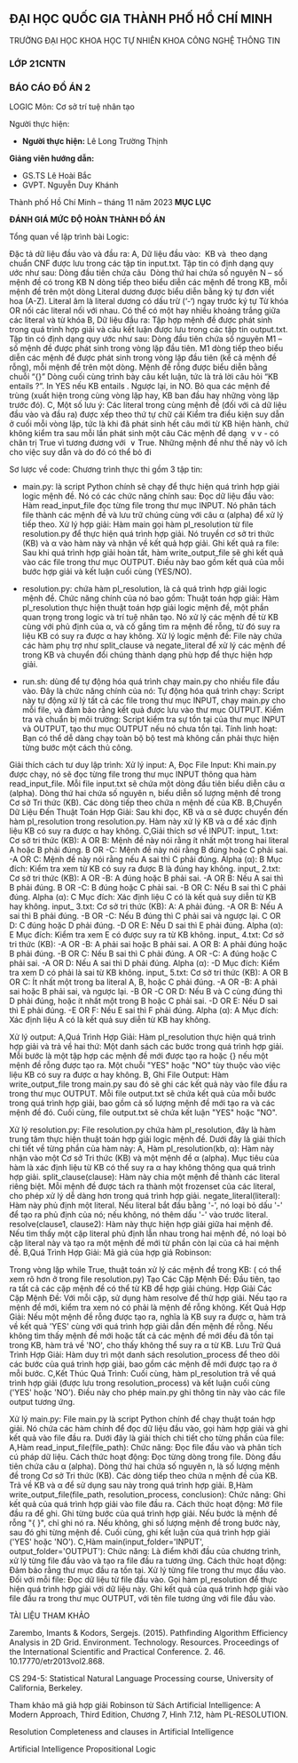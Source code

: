## ĐẠI HỌC QUỐC GIA THÀNH PHỐ HỒ CHÍ MINH
TRƯỜNG ĐẠI HỌC KHOA HỌC TỰ NHIÊN
KHOA CÔNG NGHỆ THÔNG TIN

### LỚP 21CNTN
### BÁO CÁO ĐỒ ÁN 2
LOGIC
Môn: Cơ sở trí tuệ nhân tạo

Người thực hiện:
- **Người thực hiện:** Lê Long Trường Thịnh

**Giảng viên hướng dẫn:**
- GS.TS Lê Hoài Bắc
- GVPT. Nguyễn Duy Khánh



Thành phố Hồ Chí Minh – tháng 11 năm 2023
**MỤC LỤC**



**ĐÁNH GIÁ MỨC ĐỘ HOÀN THÀNH ĐỒ ÁN**




  Tổng quan về lập trình bài Logic:

Đặc tả dữ liệu đầu vào và đầu ra:
A, Dữ liệu đầu vào:  KB và  theo dạng chuẩn CNF được lưu trong các tập tin input.txt. Tập tin có định dạng quy ước như sau:
Dòng đầu tiên chứa câu 
Dòng thứ hai chứa số nguyên N – số mệnh đề có trong KB
N dòng tiếp theo biểu diễn các mệnh đề trong KB, mỗi mệnh đề trên một dòng
Literal dương được biểu diễn bằng ký tự đơn viết hoa (A-Z). Literal âm là literal dương có dấu trừ (‘-‘) ngay trước ký tự
Từ khóa OR nối các literal nối với nhau. Có thể có một hay nhiều khoảng trắng giữa các literal và từ khóa
B, Dữ liệu đầu ra: Tập hợp mệnh đề được phát sinh trong quá trình hợp giải và câu kết luận được lưu trong các tập tin output.txt. Tập tin có định dạng quy ước như sau:
Dòng đầu tiên chứa số nguyên M1 – số mệnh đề được phát sinh trong vòng lặp đầu tiên. M1 dòng tiếp theo biểu diễn các mệnh đề được phát sinh trong vòng lặp đầu tiên (kể cả mệnh đề rỗng), mỗi mệnh đề trên một dòng. Mệnh đề rỗng được biểu diễn bằng chuỗi “{}”
Dòng cuối cùng trình bày câu kết luận, tức là trả lời câu hỏi “KB entails ?”. In YES nếu KB entails . Ngược lại, in NO.
Bỏ qua các mệnh đề trùng (xuất hiện trong cùng vòng lặp hay, KB ban đầu hay những vòng lặp trước đó).
C, Một số lưu ý:
Các literal trong cùng mệnh đề (đối với cả dữ liệu đầu vào và đầu ra) được xếp theo thứ tự chữ cái
Kiểm tra điều kiện suy dẫn ở cuối mỗi vòng lặp, tức là khi đã phát sinh hết câu mới từ KB hiện hành, chứ không kiểm tra sau mỗi lần phát sinh một câu
Các mệnh đề dạng  v  v - có chân trị True vì tương đương với  ∨ True. Những mệnh đề như thế này vô ích cho việc suy dẫn và do đó có thể bỏ đi

Sơ lược về code:
Chương trình thực thi gồm 3 tập tin:
- main.py:  là script Python chính sẽ chạy để thực hiện quá trình hợp giải logic mệnh đề. Nó có các chức năng chính sau:
Đọc dữ liệu đầu vào: Hàm read_input_file đọc từng file trong thư mục INPUT. Nó phân tách file thành các mệnh đề và lưu trữ chúng cùng với câu α (alpha) để xử lý tiếp theo.
Xử lý hợp giải: Hàm main gọi hàm pl_resolution từ file resolution.py để thực hiện quá trình hợp giải. Nó truyền cơ sở tri thức (KB) và α vào hàm này và nhận về kết quả hợp giải.
Ghi kết quả ra file: Sau khi quá trình hợp giải hoàn tất, hàm write_output_file sẽ ghi kết quả vào các file trong thư mục OUTPUT. Điều này bao gồm kết quả của mỗi bước hợp giải và kết luận cuối cùng (YES/NO).

- resolution.py: chứa hàm pl_resolution, là cả quá trình hợp giải logic mệnh đề. Chức năng chính của nó bao gồm:
Thuật toán hợp giải: Hàm pl_resolution thực hiện thuật toán hợp giải logic mệnh đề, một phần quan trọng trong logic và trí tuệ nhân tạo. Nó xử lý các mệnh đề từ KB cùng với phủ định của α, và cố gắng tìm ra mệnh đề rỗng, từ đó suy ra liệu KB có suy ra được α hay không.
Xử lý logic mệnh đề: File này chứa các hàm phụ trợ như split_clause và negate_literal để xử lý các mệnh đề trong KB và chuyển đổi chúng thành dạng phù hợp để thực hiện hợp giải.

- run.sh:  dùng để tự động hóa quá trình chạy main.py cho nhiều file đầu vào. Đây là chức năng chính của nó:
Tự động hóa quá trình chạy: Script này tự động xử lý tất cả các file trong thư mục INPUT, chạy main.py cho mỗi file, và đảm bảo rằng kết quả được lưu vào thư mục OUTPUT.
Kiểm tra và chuẩn bị môi trường: Script kiểm tra sự tồn tại của thư mục INPUT và OUTPUT, tạo thư mục OUTPUT nếu nó chưa tồn tại.
Tính linh hoạt: Bạn có thể dễ dàng chạy toàn bộ bộ test mà không cần phải thực hiện từng bước một cách thủ công.

Giải thích cách tư duy lập trình:
Xử lý input:
A, Đọc File Input: Khi main.py được chạy, nó sẽ đọc từng file trong thư mục INPUT thông qua hàm read_input_file.
Mỗi file input.txt sẽ chứa một dòng đầu tiên biểu diễn câu α (alpha).
Dòng thứ hai chứa số nguyên n, biểu diễn số lượng mệnh đề trong Cơ sở Tri thức (KB).
Các dòng tiếp theo chứa n mệnh đề của KB.
B,Chuyển Dữ Liệu Đến Thuật Toán Hợp Giải: Sau khi đọc, KB và α sẽ được chuyển đến hàm pl_resolution trong resolution.py.
Hàm này xử lý KB và α để xác định liệu KB có suy ra được α hay không.
C,Giải thích sơ về INPUT:
input_ 1.txt:
Cơ sở tri thức (KB):
A OR B: Mệnh đề này nói rằng ít nhất một trong hai literal A hoặc B phải đúng.
B OR -C: Mệnh đề này nói rằng B đúng hoặc C phải sai.
-A OR C: Mệnh đề này nói rằng nếu A sai thì C phải đúng.
Alpha (α): B
Mục đích: Kiểm tra xem từ KB có suy ra được B là đúng hay không.
input_ 2.txt:
Cơ sở tri thức (KB):
A OR -B: A đúng hoặc B phải sai.
-A OR B: Nếu A sai thì B phải đúng.
B OR -C: B đúng hoặc C phải sai.
-B OR C: Nếu B sai thì C phải đúng.
Alpha (α): C
Mục đích: Xác định liệu C có là kết quả suy diễn từ KB hay không.
input_ 3.txt:
Cơ sở tri thức (KB):
A: A phải đúng.
-A OR B: Nếu A sai thì B phải đúng.
-B OR -C: Nếu B đúng thì C phải sai và ngược lại.
C OR D: C đúng hoặc D phải đúng.
-D OR E: Nếu D sai thì E phải đúng.
Alpha (α): E
Mục đích: Kiểm tra xem E có được suy ra từ KB không.
input_ 4.txt:
Cơ sở tri thức (KB):
-A OR -B: A phải sai hoặc B phải sai.
A OR B: A phải đúng hoặc B phải đúng.
-B OR C: Nếu B sai thì C phải đúng.
A OR -C: A đúng hoặc C phải sai.
-A OR D: Nếu A sai thì D phải đúng.
Alpha (α): -D
Mục đích: Kiểm tra xem D có phải là sai từ KB không.
input_ 5.txt:
Cơ sở tri thức (KB):
A OR B OR C: Ít nhất một trong ba literal A, B, hoặc C phải đúng.
-A OR -B: A phải sai hoặc B phải sai, và ngược lại.
-B OR -C OR D: Nếu B và C cùng đúng thì D phải đúng, hoặc ít nhất một trong B hoặc C phải sai.
-D OR E: Nếu D sai thì E phải đúng.
-E OR F: Nếu E sai thì F phải đúng.
Alpha (α):  A
Mục đích: Xác định liệu A có là kết quả suy diễn từ KB hay không.

Xử lý output:
A,Quá Trình Hợp Giải: Hàm pl_resolution thực hiện quá trình hợp giải và trả về hai thứ:
Một danh sách các bước trong quá trình hợp giải. Mỗi bước là một tập hợp các mệnh đề mới được tạo ra hoặc {} nếu một mệnh đề rỗng được tạo ra.
Một chuỗi "YES" hoặc "NO" tùy thuộc vào việc liệu KB có suy ra được α hay không.
B, Ghi File Output: Hàm write_output_file trong main.py sau đó sẽ ghi các kết quả này vào file đầu ra trong thư mục OUTPUT.
Mỗi file output.txt sẽ chứa kết quả của mỗi bước trong quá trình hợp giải, bao gồm cả số lượng mệnh đề mới tạo ra và các mệnh đề đó.
Cuối cùng, file output.txt sẽ chứa kết luận "YES" hoặc "NO".

Xử lý resolution.py:
File resolution.py chứa hàm pl_resolution, đây là hàm trung tâm thực hiện thuật toán hợp giải logic mệnh đề. Dưới đây là giải thích chi tiết về từng phần của hàm này:
A, Hàm pl_resolution(kb, α):
Hàm này nhận vào một Cơ sở Tri thức (KB) và một mệnh đề α (alpha). Mục tiêu của hàm là xác định liệu từ KB có thể suy ra α hay không thông qua quá trình hợp giải.
split_clause(clause): Hàm này chia một mệnh đề thành các literal riêng biệt. Mỗi mệnh đề được tách ra thành một frozenset của các literal, cho phép xử lý dễ dàng hơn trong quá trình hợp giải.
negate_literal(literal): Hàm này phủ định một literal. Nếu literal bắt đầu bằng '-', nó loại bỏ dấu '-' để tạo ra phủ định của nó; nếu không, nó thêm dấu '-' vào trước literal.
resolve(clause1, clause2): Hàm này thực hiện hợp giải giữa hai mệnh đề. Nếu tìm thấy một cặp literal phủ định lẫn nhau trong hai mệnh đề, nó loại bỏ cặp literal này và tạo ra một mệnh đề mới từ phần còn lại của cả hai mệnh đề.
B,Quá Trình Hợp Giải:
Mã giả của hợp giả Robinson:


Trong vòng lặp while True, thuật toán xử lý các mệnh đề trong KB: ( có thể xem rõ hơn ở trong file resolution.py)
Tạo Các Cặp Mệnh Đề: Đầu tiên, tạo ra tất cả các cặp mệnh đề có thể từ KB để hợp giải chúng.
Hợp Giải Các Cặp Mệnh Đề: Với mỗi cặp, sử dụng hàm resolve để thử hợp giải. Nếu tạo ra mệnh đề mới, kiểm tra xem nó có phải là mệnh đề rỗng không.
Kết Quả Hợp Giải:
Nếu một mệnh đề rỗng được tạo ra, nghĩa là KB suy ra được α, hàm trả về kết quả 'YES' cùng với quá trình hợp giải dẫn đến mệnh đề rỗng.
Nếu không tìm thấy mệnh đề mới hoặc tất cả các mệnh đề mới đều đã tồn tại trong KB, hàm trả về 'NO', cho thấy không thể suy ra α từ KB.
Lưu Trữ Quá Trình Hợp Giải: Hàm duy trì một danh sách resolution_process để theo dõi các bước của quá trình hợp giải, bao gồm các mệnh đề mới được tạo ra ở mỗi bước.
C,Kết Thúc Quá Trình:
Cuối cùng, hàm pl_resolution trả về quá trình hợp giải (được lưu trong resolution_process) và kết luận cuối cùng ('YES' hoặc 'NO'). Điều này cho phép main.py ghi thông tin này vào các file output tương ứng.

Xử lý main.py:
File main.py là script Python chính để chạy thuật toán hợp giải. Nó chứa các hàm chính để đọc dữ liệu đầu vào, gọi hàm hợp giải và ghi kết quả vào file đầu ra. Dưới đây là giải thích chi tiết cho từng phần của file:
A,Hàm read_input_file(file_path):
Chức năng: Đọc file đầu vào và phân tích cú pháp dữ liệu.
Cách thức hoạt động:
Đọc từng dòng trong file.
Dòng đầu tiên chứa câu α (alpha).
Dòng thứ hai chứa số nguyên n, là số lượng mệnh đề trong Cơ sở Tri thức (KB).
Các dòng tiếp theo chứa n mệnh đề của KB.
Trả về KB và α để sử dụng sau này trong quá trình hợp giải.
B,Hàm write_output_file(file_path, resolution_process, conclusion):
Chức năng: Ghi kết quả của quá trình hợp giải vào file đầu ra.
Cách thức hoạt động:
Mở file đầu ra để ghi.
Ghi từng bước của quá trình hợp giải.
Nếu bước là mệnh đề rỗng "{ }", chỉ ghi nó ra.
Nếu không, ghi số lượng mệnh đề trong bước này, sau đó ghi từng mệnh đề.
Cuối cùng, ghi kết luận của quá trình hợp giải ('YES' hoặc 'NO').
C,Hàm main(input_folder='INPUT', output_folder='OUTPUT'):
Chức năng: Là điểm khởi đầu của chương trình, xử lý từng file đầu vào và tạo ra file đầu ra tương ứng.
Cách thức hoạt động:
Đảm bảo rằng thư mục đầu ra tồn tại.
Xử lý từng file trong thư mục đầu vào.
Đối với mỗi file:
Đọc dữ liệu từ file đầu vào.
Gọi hàm pl_resolution để thực hiện quá trình hợp giải với dữ liệu này.
Ghi kết quả của quá trình hợp giải vào file đầu ra trong thư mục OUTPUT, với tên file tương ứng với file đầu vào.



TÀI LIỆU THAM KHẢO

Zarembo, Imants & Kodors, Sergejs. (2015). Pathfinding Algorithm Efficiency Analysis in 2D Grid. Environment. Technology. Resources. Proceedings of the International Scientific and Practical Conference. 2. 46. 10.17770/etr2013vol2.868. 

CS 294-5: Statistical Natural Language Processing course, University of California, Berkeley.

Tham khảo mã giả hợp giải Robinson từ Sách Artificial Intelligence: A Modern Approach, Third Edition, Chương 7, Hình 7.12, hàm PL-RESOLUTION.

Resolution Completeness and clauses in Artificial Intelligence 

Artificial Intelligence Propositional Logic 

